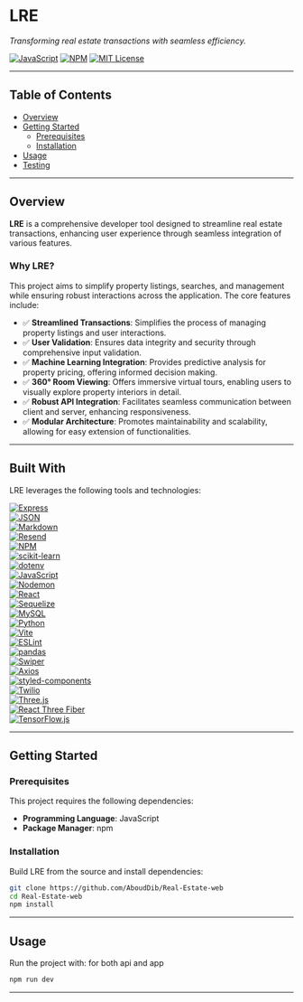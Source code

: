# LRE

*Transforming real estate transactions with seamless efficiency.*

[![JavaScript](https://img.shields.io/badge/language-JavaScript-yellow?logo=javascript)](https://developer.mozilla.org/en-US/docs/Web/JavaScript)
[![NPM](https://img.shields.io/badge/package-npm-blue?logo=npm)](https://www.npmjs.com/)
[![MIT License](https://img.shields.io/badge/license-MIT-green.svg)](LICENSE)

---

## Table of Contents

- [Overview](#overview)
- [Getting Started](#getting-started)
  - [Prerequisites](#prerequisites)
  - [Installation](#installation)
- [Usage](#usage)
- [Testing](#testing)

---

## Overview

**LRE** is a comprehensive developer tool designed to streamline real estate transactions, enhancing user experience through seamless integration of various features.

### Why LRE?

This project aims to simplify property listings, searches, and management while ensuring robust interactions across the application. The core features include:

- ✅ **Streamlined Transactions**: Simplifies the process of managing property listings and user interactions.
- ✅ **User Validation**: Ensures data integrity and security through comprehensive input validation.
- ✅ **Machine Learning Integration**: Provides predictive analysis for property pricing, offering informed decision making.
- ✅ **360° Room Viewing**: Offers immersive virtual tours, enabling users to visually explore property interiors in detail.
- ✅ **Robust API Integration**: Facilitates seamless communication between client and server, enhancing responsiveness.
- ✅ **Modular Architecture**: Promotes maintainability and scalability, allowing for easy extension of functionalities.

---

## Built With

LRE leverages the following tools and technologies:

[![Express](https://img.shields.io/badge/Express.js-black?logo=express&logoColor=white)](https://expressjs.com/)  
[![JSON](https://img.shields.io/badge/JSON-000000?logo=json&logoColor=white)](https://www.json.org/json-en.html)  
[![Markdown](https://img.shields.io/badge/Markdown-000000?logo=markdown&logoColor=white)](https://www.markdownguide.org/)  
[![Resend](https://img.shields.io/badge/Resend-000000?logo=resend&logoColor=white)](https://resend.com/)  
[![NPM](https://img.shields.io/badge/npm-CB3837?logo=npm&logoColor=white)](https://www.npmjs.com/)  
[![scikit-learn](https://img.shields.io/badge/scikit--learn-F7931E?logo=scikit-learn&logoColor=white)](https://scikit-learn.org/)  
[![dotenv](https://img.shields.io/badge/.ENV-ECD53F?logo=dotenv&logoColor=black)](https://github.com/motdotla/dotenv)  
[![JavaScript](https://img.shields.io/badge/JavaScript-F7DF1E?logo=javascript&logoColor=black)](https://developer.mozilla.org/en-US/docs/Web/JavaScript)  
[![Nodemon](https://img.shields.io/badge/Nodemon-76D04B?logo=nodemon&logoColor=white)](https://www.npmjs.com/package/nodemon)  
[![React](https://img.shields.io/badge/React-61DAFB?logo=react&logoColor=black)](https://reactjs.org/)  
[![Sequelize](https://img.shields.io/badge/Sequelize-03AFEF?logo=sequelize&logoColor=white)](https://sequelize.org/)  
[![MySQL](https://img.shields.io/badge/MySQL-4479A1?logo=mysql&logoColor=white)](https://www.mysql.com/)  
[![Python](https://img.shields.io/badge/Python-3776AB?logo=python&logoColor=white)](https://www.python.org/)  
[![Vite](https://img.shields.io/badge/Vite-646CFF?logo=vite&logoColor=white)](https://vitejs.dev/)  
[![ESLint](https://img.shields.io/badge/ESLint-4B32C3?logo=eslint&logoColor=white)](https://eslint.org/)  
[![pandas](https://img.shields.io/badge/pandas-150458?logo=pandas&logoColor=white)](https://pandas.pydata.org/)  
[![Swiper](https://img.shields.io/badge/Swiper-6332F6?logo=swiper&logoColor=white)](https://swiperjs.com/)  
[![Axios](https://img.shields.io/badge/Axios-5A29E4?logo=axios&logoColor=white)](https://axios-http.com/)  
[![styled-components](https://img.shields.io/badge/styled--components-DB7093?logo=styled-components&logoColor=white)](https://styled-components.com/)  
[![Twilio](https://img.shields.io/badge/Twilio-F22F46?logo=twilio&logoColor=white)](https://www.twilio.com/)  
[![Three.js](https://img.shields.io/badge/Three.js-000000?logo=three.js&logoColor=white)](https://threejs.org/)  
[![React Three Fiber](https://img.shields.io/badge/React%20Three%20Fiber-000000?logo=react&logoColor=white)](https://docs.pmnd.rs/react-three-fiber)  
[![TensorFlow.js](https://img.shields.io/badge/TensorFlow.js-FF6F00?logo=tensorflow&logoColor=white)](https://www.tensorflow.org/js)  

---

## Getting Started

### Prerequisites

This project requires the following dependencies:

- **Programming Language**: JavaScript  
- **Package Manager**: npm

### Installation

Build LRE from the source and install dependencies:

```bash
git clone https://github.com/AboudDib/Real-Estate-web
cd Real-Estate-web
npm install
```

---

## Usage

Run the project with: for both api and app 

```bash
npm run dev 
```

---


